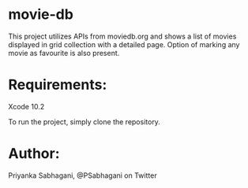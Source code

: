 # movie-db
This project utilizes APIs from moviedb.org and shows a list of movies displayed in grid collection with a detailed page. Option of marking any movie as favourite is also present. 

# Requirements:
Xcode 10.2

To run the project, simply clone the repository.

# Author:
Priyanka Sabhagani, @PSabhagani on Twitter


